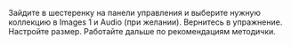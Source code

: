 Зайдите в шестеренку на панели управления и выберите нужную коллекцию в Images 1 и Audio (при желании). Вернитесь в упражнение. Настройте размер. Работайте дальше по рекомендациям методички.
